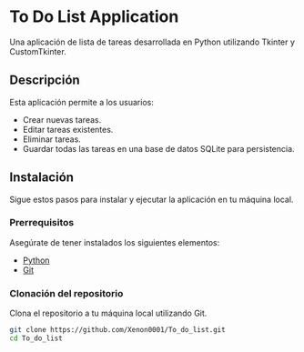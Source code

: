# To Do List Application

Una aplicación de lista de tareas desarrollada en Python utilizando Tkinter y CustomTkinter.

## Descripción

Esta aplicación permite a los usuarios:
- Crear nuevas tareas.
- Editar tareas existentes.
- Eliminar tareas.
- Guardar todas las tareas en una base de datos SQLite para persistencia.

## Instalación

Sigue estos pasos para instalar y ejecutar la aplicación en tu máquina local.

### Prerrequisitos

Asegúrate de tener instalados los siguientes elementos:
- [Python](https://www.python.org/downloads/)
- [Git](https://git-scm.com/)

### Clonación del repositorio

Clona el repositorio a tu máquina local utilizando Git.

```bash
git clone https://github.com/Xenon0001/To_do_list.git
cd To_do_list
